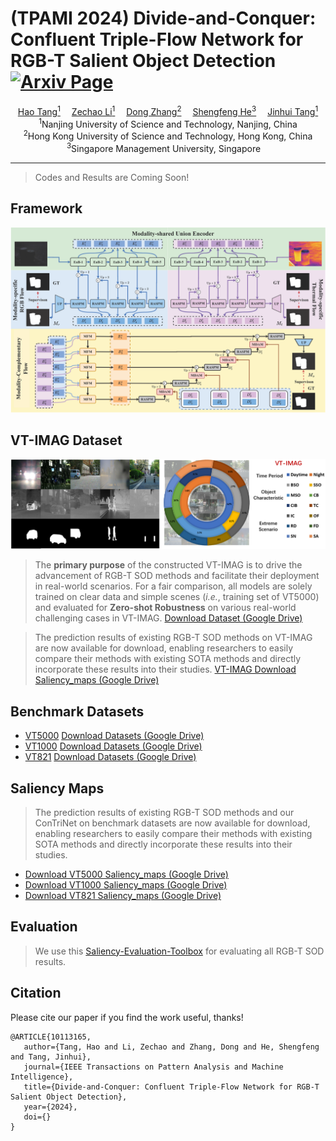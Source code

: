 # (TPAMI 2024) Divide-and-Conquer: Confluent Triple-Flow Network for RGB-T Salient Object Detection [![Arxiv Page](https://img.shields.io/badge/Arxiv-2412.01556-red?style=flat-square)](https://arxiv.org/abs/2412.01556)


<div align="center">
    <a href='https://scholar.google.com/citations?hl=zh-CNJ' target='_blank'>Hao Tang<sup>1</sup></a>&emsp;
    <a href='https://scholar.google.com/citations?user=L6J2V3sAAAAJ&hl=zh-CN' target='_blank'>Zechao Li<sup>1</sup></a>&emsp; 
    <a href='https://scholar.google.com.hk/citations?hl=zh-CN&user=zxVy7sIAAAAJ' target='_blank'>Dong Zhang<sup>2</sup></a>&emsp; 
    <a href='https://scholar.google.com/citations?user=rBWnK8wAAAAJ&hl=en' target='_blank'>Shengfeng He<sup>3</sup></a>&emsp; 
    <a href='https://scholar.google.com/citations?user=ByBLlEwAAAAJ&hl=zh-CN' target='_blank'>Jinhui Tang<sup>1</sup></a> 
</div> 

<div align="center">
    <sup>1</sup>Nanjing University of Science and Technology, Nanjing, China</br>
    <sup>2</sup>Hong Kong University of Science and Technology, Hong Kong, China</br>
    <sup>3</sup>Singapore Management University, Singapore&emsp;</br>
    
</div>

 -----------------

> Codes and Results are Coming Soon!

## Framework
![framework](figs/framework.png)

## VT-IMAG Dataset 
![vt-imag](figs/VT-IMAG.png)

> The **primary purpose** of the constructed VT-IMAG is to drive the advancement of RGB-T SOD methods and facilitate their deployment in real-world scenarios. For a fair comparison, all models are solely trained on clear data and simple scenes (*i.e.*, training set of VT5000) and evaluated for **Zero-shot Robustness** on various real-world challenging cases in VT-IMAG. [Download Dataset (Google Drive)](https://drive.google.com/file/d/1xzvqoYLrmJ-6x33DygCP-LhFNYfhQL-u/view?usp=sharing)

> The prediction results of existing RGB-T SOD methods on VT-IMAG are now available for download, enabling researchers to easily compare their methods with existing SOTA methods and directly incorporate these results into their studies. [VT-IMAG Download Saliency_maps (Google Drive)](https://drive.google.com/drive/folders/18YWuQ4R-uYLElQEBN3WykQPasUtrxOuj?usp=sharing) 

## Benchmark Datasets

- [VT5000](https://arxiv.org/pdf/2007.03262.pdf) [Download Datasets (Google Drive)]() 
- [VT1000](https://arxiv.org/pdf/1905.06741.pdf) [Download Datasets (Google Drive)]() 
- [VT821](https://arxiv.org/pdf/1701.02829.pdf)  [Download Datasets (Google Drive)](https://drive.google.com/drive/folders/1gjTRVwvTNL0MJaJwS6vkpoi5rGyxIh41?usp=sharing)

## Saliency Maps

> The prediction results of existing RGB-T SOD methods and our ConTriNet on benchmark datasets are now available for download, enabling researchers to easily compare their methods with existing SOTA methods and directly incorporate these results into their studies.

- [Download VT5000 Saliency_maps (Google Drive)]() 
- [Download VT1000 Saliency_maps (Google Drive)]() 
- [Download VT821 Saliency_maps (Google Drive)]()  

## Evaluation

> We use this [Saliency-Evaluation-Toolbox](https://github.com/jiwei0921/Saliency-Evaluation-Toolbox) for evaluating all RGB-T SOD results.

## Citation

Please cite our paper if you find the work useful, thanks!

    @ARTICLE{10113165,
       author={Tang, Hao and Li, Zechao and Zhang, Dong and He, Shengfeng and Tang, Jinhui},
       journal={IEEE Transactions on Pattern Analysis and Machine Intelligence}, 
       title={Divide-and-Conquer: Confluent Triple-Flow Network for RGB-T Salient Object Detection}, 
       year={2024},
       doi={}
    }



